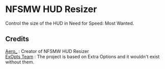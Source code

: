 # NFSMW HUD Resizer  
Control the size of the HUD in Need for Speed: Most Wanted.

## Credits
[Aero_](https://github.com/AeroWidescreen) : Creator of NFSMW HUD Resizer  
[ExOpts Team](https://github.com/ExOptsTeam/) : The project is based on Extra Options and it wouldn't exist without them.